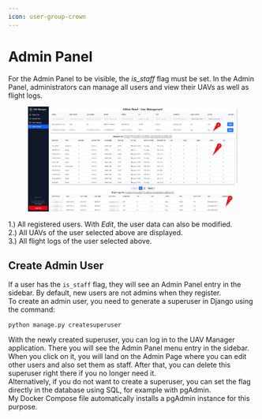 ```yaml
---
icon: user-group-crown
---
```


# Admin Panel

For the Admin Panel to be visible, the _is\_staff_ flag must be set. In the Admin Panel, administrators can manage all users and view their UAVs as well as flight logs.

<figure><img src="../.gitbook/assets/AdminPanel.png" alt=""><figcaption></figcaption></figure>

1.) All registered users. With _Edit_, the user data can also be modified.\
2.) All UAVs of the user selected above are displayed.\
3.) All flight logs of the user selected above.

## Create Admin User

If a user has the `is_staff` flag, they will see an Admin Panel entry in the sidebar. By default, new users are not admins when they register.\
To create an admin user, you need to generate a superuser in Django using the command:

```
python manage.py createsuperuser
```

With the newly created superuser, you can log in to the UAV Manager application. There you will see the Admin Panel menu entry in the sidebar. When you click on it, you will land on the Admin Page where you can edit other users and also set them as staff. After that, you can delete this superuser right there if you no longer need it.\
Alternatively, if you do not want to create a superuser, you can set the flag directly in the database using SQL, for example with pgAdmin.\
My Docker Compose file automatically installs a pgAdmin instance for this purpose.
